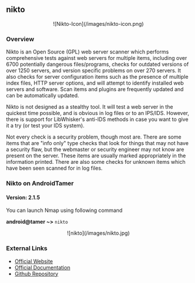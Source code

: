 ## nikto

<center>![Nikto-Icon](/images/nikto-icon.png)</center>

### Overview

Nikto is an Open Source (GPL) web server scanner which performs comprehensive tests against web servers for multiple items, including over 6700 potentially dangerous files/programs, checks for outdated versions of over 1250 servers, and version specific problems on over 270 servers. It also checks for server configuration items such as the presence of multiple index files, HTTP server options, and will attempt to identify installed web servers and software. Scan items and plugins are frequently updated and can be automatically updated.

Nikto is not designed as a stealthy tool. It will test a web server in the quickest time possible, and is obvious in log files or to an IPS/IDS. However, there is support for LibWhisker's anti-IDS methods in case you want to give it a try (or test your IDS system).

Not every check is a security problem, though most are. There are some items that are "info only" type checks that look for things that may not have a security flaw, but the webmaster or security engineer may not know are present on the server. These items are usually marked appropriately in the information printed. There are also some checks for unknown items which have been seen scanned for in log files.

### Nikto on AndroidTamer
#### Version: 2.1.5

You can launch Nmap using following command

**android@tamer ~>** `nikto`

<center>![nikto](/images/nikto.jpg)</center>

### External Links

- [Official Website](https://cirt.net/Nikto2)
- [Official Documentation](https://cirt.net/nikto2-docs/)
- [Github Repository](https://github.com/sullo/nikto)
